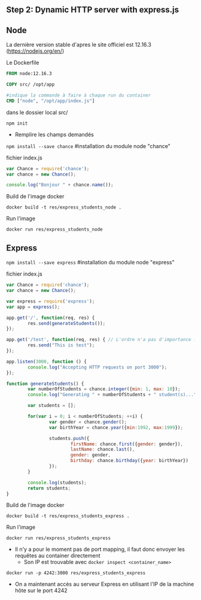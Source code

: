 ## Step 2: Dynamic HTTP server with express.js

## Node

La dernière version stable d'apres le site officiel est 12.16.3 (https://nodejs.org/en/)

Le Dockerfile

```dockerfile
FROM node:12.16.3

COPY src/ /opt/app

#indique la commande à faire à chaque run du container
CMD ["node", "/opt/app/index.js"] 
```

dans le dossier local src/

`npm init` 

- Remplire les champs demandés

`npm install --save chance` #installation du module node "chance"

fichier index.js

```js
var Chance = require('chance');
var chance = new Chance();

console.log("Bonjour " + chance.name());
```

Build de l'image docker

`docker build -t res/express_students_node .`

Run l'image

`docker run res/express_students_node`

## Express

`npm install --save express` #installation du module node "express"

fichier index.js

```js
var Chance = require('chance');
var chance = new Chance();

var express = require('express');
var app = express();

app.get('/', function(req, res) {
        res.send(generateStudents());
});

app.get('/test', function(req, res) { // L'ordre n'a pas d'importance :)
        res.send("This is test");
});

app.listen(3000, function () {
        console.log("Accepting HTTP requests on port 3000");
});

function generateStudents() {
        var numberOfStudents = chance.integer({min: 1, max: 10});
        console.log("Generating " + numberOfStudents + " student(s)...");

        var students = [];

        for(var i = 0; i < numberOfStudents; ++i) {
                var gender = chance.gender();
                var birthYear = chance.year({min:1992, max:1999});

                students.push({
                        firstName: chance.first({gender: gender}),
                        lastName: chance.last(),
                        gender: gender,
                        birthday: chance.birthday({year: birthYear})
                });
        }

        console.log(students);
        return students;
}
```

Build de l'image docker

`docker build -t res/express_students_express .`

Run l'image

`docker run res/express_students_express`

- Il n'y a pour le moment pas de port mapping, il faut donc envoyer les requêtes au container directement
  - Son IP est trouvable avec `docker inspect <container_name>`

`docker run -p 4242:3000 res/express_students_express`

- On a maintenant accès au serveur Express en utilisant l'IP de la machine hôte sur le port 4242

